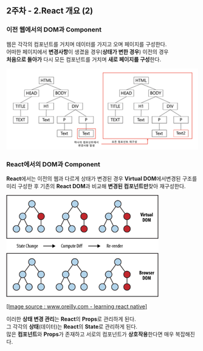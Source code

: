 ## 2주차 - 2.React 개요 (2)

### 이전 웹에서의 DOM과 Component

웹은 각각의 컴포넌트를 거치며 데이터를 가지고 오며 페이지를 구성한다.<br>
어떠한 페이지에서 **변경사항**이 생겼을 경우(**상태가 변한 경우**) 이전의 경우<br>
**처음으로 돌아가** 다시 모든 컴포넌트를 거치며 **새로 페이지를 구성**한다.<br>

<img src="./Week_2_Images/Week_2_2_Test_Image_1.png" width="600" height="auto"><br>

### React에서의 DOM과 Component

**React**에서는 이전의 웹과 다르게 상태가 변경된 경우 **Virtual DOM**에서변경된 구조를<br>
미리 구성한 후 기존의 **React DOM**과 비교해 **변경된 컴포넌트만**찾아 재구성한다.<br>

<img src="./Week_2_Images/Week_2_2_Test_Image_2.png" width="400" height="auto"><br>

[[Image source : www.oreilly.com - learning react native]](https://www.oreilly.com/library/view/learning-react-native/9781491929049/ch02.html)

이러한 **상태 변경 관리**는 **React**의 **Props**로 관리하게 된다.<br>
그 각각의 **상태**(데이터)는 **React**의 **State**로 관리하게 된다.<br>
많은 **컴포넌트**와 **Props**가 존재하고 서로의 컴포넌트가 **상호작용**한다면 매우 복잡해진다.<br>
